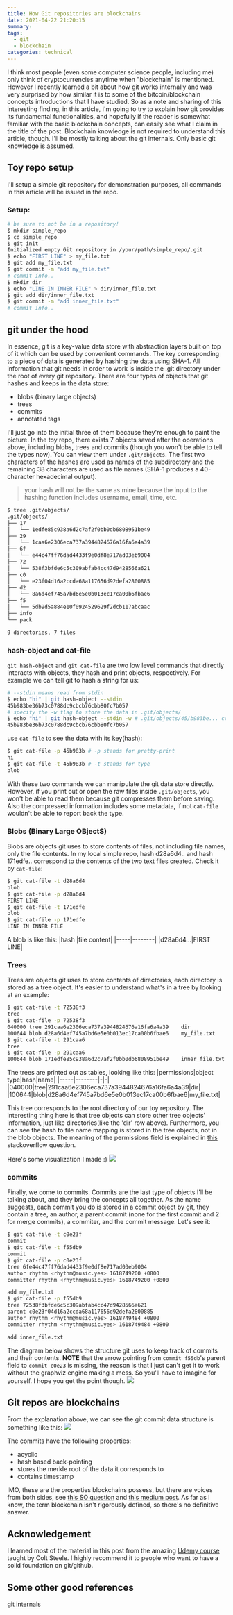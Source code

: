 ```yaml
---
title: How Git repositories are blockchains
date: 2021-04-22 21:20:15
summary:
tags:
  - git
  - blockchain
categories: technical
---
```


I think most people (even some computer science people, including me) only think of cryptocurrencies anytime when "blockchain" is mentioned. However I recently learned a bit about how git works internally and was very surprised by how similar it is to some of the bitcoin/blockchain concepts introductions that I have studied. So as a note and sharing of this interesting finding, in this article, I'm going to try to explain how git provides its fundamental functionalities, and hopefully if the reader is somewhat familiar with the basic blockchain concepts, can easily see what I claim in the title of the post.
Blockchain knowledge is not required to understand this article, though. I'll be mostly talking about the git internals. Only basic git knowledge is assumed.

## Toy repo setup

I'll setup a simple git repository for demonstration purposes, all commands in this article will be issued in the repo.

### Setup:
```bash
# be sure to not be in a repository!
$ mkdir simple_repo
$ cd simple_repo
$ git init
Initialized empty Git repository in /your/path/simple_repo/.git
$ echo "FIRST LINE" > my_file.txt
$ git add my_file.txt
$ git commit -m "add my_file.txt"
# commit info..
$ mkdir dir
$ echo "LINE IN INNER FILE" > dir/inner_file.txt
$ git add dir/inner_file.txt
$ git commit -m "add inner_file.txt"
# commit info..
```

## git under the hood

In essence, git is a key-value data store with abstraction layers built on top of it which can be used by convenient commands. The key corresponding to a piece of data is generated by hashing the data using SHA-1. All information that git needs in order to work is inside the .git directory under the root of every git repository.
There are four types of objects that git hashes and keeps in the data store:

* blobs (binary large objects)
* trees
* commits
* annotated tags

I'll just go into the initial three of them because they're enough to paint the picture.
In the toy repo, there exists 7 objects saved after the operations above, including blobs, trees and commits (though you won't be able to tell the types now). You can view them under `.git/objects`. The first two characters of the hashes are used as names of the subdirectory and the remaining 38 characters are used as file names (SHA-1 produces a 40-character hexadecimal output).
> your hash will not be the same as mine because the input to the hashing function includes username, email, time, etc.
```bash
$ tree .git/objects/
.git/objects/
├── 17
│   └── 1edfe85c938a6d2c7af2f0bb0db6808951be49
├── 29
│   └── 1caa6e2306eca737a3944824676a16fa6a4a39
├── 6f
│   └── e44c47ff76dad4433f9e0df8e717ad03eb9004
├── 72
│   └── 538f3bfde6c5c309abfab4cc47d9428566a621
├── c0
│   └── e23f04d16a2ccda68a117656d92defa2800885
├── d2
│   └── 8a6d4ef745a7bd6e5e0b013ec17ca00b6fbae6
├── f5
│   └── 5db9d5a884e10f0924529629f2dcb117abcaac
├── info
└── pack

9 directories, 7 files
```

### hash-object and cat-file

`git hash-object` and `git cat-file` are two low level commands that directly interacts with objects, they hash and print objects, respectively.
For example we can tell git to hash a string for us:
```bash
# --stdin means read from stdin
$ echo "hi" | git hash-object --stdin 
45b983be36b73c0788dc9cbcb76cbb80fc7b057
# specify the -w flag to store the data in .git/objects/
$ echo "hi" | git hash-object --stdin -w # .git/objects/45/b983be... created
45b983be36b73c0788dc9cbcb76cbb80fc7b057
```

use `cat-file` to see the data with its key(hash):
```bash
$ git cat-file -p 45b983b # -p stands for pretty-print
hi
$ git cat-file -t 45b983b # -t stands for type
blob
```

With these two commands we can manipulate the git data store directly. However, if you print out or open the raw files inside `.git/objects`, you won't be able to read them because git compresses them before saving. Also the compressed information includes some metadata, if not `cat-file` wouldn't be able to report back the type.

### Blobs (Binary Large OBjectS)

Blobs are objects git uses to store contents of files, not including file names, only the file contents. In my local simple repo, hash d28a6d4.. and hash 171edfe.. correspond to the contents of the two text files created. Check it by `cat-file`:
```bash
$ git cat-file -t d28a6d4
blob
$ git cat-file -p d28a6d4
FIRST LINE
$ git cat-file -t 171edfe
blob
$ git cat-file -p 171edfe
LINE IN INNER FILE
```
A blob is like this:
|hash |file content|
|-----|--------|
|d28a6d4...|FIRST LINE|

### Trees

Trees are objects git uses to store contents of directories, each directory is stored as a tree object. It's easier to understand what's in a tree by looking at an example:

```bash
$ git cat-file -t 72538f3
tree
$ git cat-file -p 72538f3
040000 tree 291caa6e2306eca737a3944824676a16fa6a4a39    dir
100644 blob d28a6d4ef745a7bd6e5e0b013ec17ca00b6fbae6    my_file.txt
$ git cat-file -t 291caa6
tree
$ git cat-file -p 291caa6
100644 blob 171edfe85c938a6d2c7af2f0bb0db6808951be49    inner_file.txt
```

The trees are printed out as tables, looking like this:
|permissions|object type|hash|name|
|-----|--------|-|-|
|040000|tree|291caa6e2306eca737a3944824676a16fa6a4a39|dir|
|100644|blob|d28a6d4ef745a7bd6e5e0b013ec17ca00b6fbae6|my_file.txt|

This tree corresponds to the root directory of our toy repository. The interesting thing here is that tree objects can store other tree objects' information, just like directories(like the 'dir' row above). Furthermore, you can see the hash to file name mapping is stored in the tree objects, not in the blob objects.
The meaning of the permissions field is explained in [this](https://unix.stackexchange.com/questions/450480/file-permission-with-six-bytes-in-git-what-does-it-mean) stackoverflow question.

Here's some visualization I made :)
![](git1.png)

### commits

Finally, we come to commits.
Commits are the last type of objects I'll be talking about, and they bring the concepts all together. As the name suggests, each commit you do is stored in a commit object by git, they contain a tree, an author, a parent commit (none for the first commit and 2 for merge commits), a commiter, and the commit message. Let's see it:

```bash
$ git cat-file -t c0e23f
commit
$ git cat-file -t f55db9
commit
$ git cat-file -p c0e23f
tree 6fe44c47ff76dad4433f9e0df8e717ad03eb9004
author rhythm <rhythm@music.yes> 1618749200 +0800
committer rhythm <rhythm@music.yes> 1618749200 +0800

add my_file.txt
$ git cat-file -p f55db9
tree 72538f3bfde6c5c309abfab4cc47d9428566a621
parent c0e23f04d16a2ccda68a117656d92defa2800885
author rhythm <rhythm@music.yes> 1618749484 +0800
committer rhythm <rhythm@music.yes> 1618749484 +0800

add inner_file.txt
```
The diagram below shows the structure git uses to keep track of commits and their contents. __NOTE__ that the arrow pointing from `commit f55db`'s parent field to `commit c0e23` is missing, the reason is that I just can't get it to work without the graphviz engine making a mess. So you'll have to imagine for yourself. I hope you get the point though.
![](git2.png)

## Git repos are blockchains
From the explanation above, we can see the git commit data structure is something like this:
![](git3.png)

The commits have the following properties:
* acyclic
* hash based back-pointing
* stores the merkle root of the data it corresponds to
* contains timestamp

IMO, these are the properties blockchains possess, but there are voices from both sides, see [this SO question](https://stackoverflow.com/questions/46192377/why-is-git-not-considered-a-block-chain) and [this medium post](https://medium.com/@shemnon/is-a-git-repository-a-blockchain-35cb1cd2c491). As far as I know, the term blockchain isn't rigorously defined, so there's no definitive answer.

## Acknowledgement
I learned most of the material in this post from the amazing [Udemy course](https://www.udemy.com/course/git-and-github-bootcamp/?utm_source=adwords&utm_medium=udemyads&utm_campaign=LongTail_la.EN_cc.ROW&utm_content=deal4584&utm_term=_._ag_77879424134_._ad_437497333833_._kw__._de_c_._dm__._pl__._ti_dsa-1007766171312_._li_9040379_._pd__._&matchtype=b&gclid=EAIaIQobChMIysO8j8mR8AIVDq2WCh24YgHCEAAYASAAEgLPdPD_BwE) taught by Colt Steele. I highly recommend it to people who want to have a solid foundation on git/github.

## Some other good references

[git internals](https://www.linkedin.com/pulse/git-internals-how-works-kaushik-rangadurai/)
